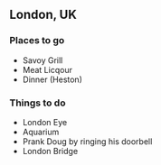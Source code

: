 ## London, UK

### Places to go
- Savoy Grill
- Meat Licqour
- Dinner (Heston)

### Things to do
- London Eye
- Aquarium
- Prank Doug by ringing his doorbell
- London Bridge